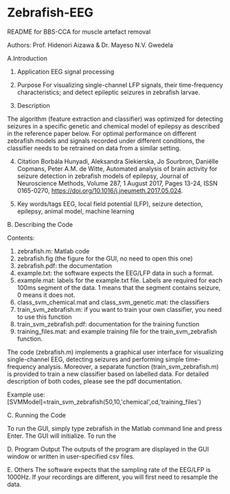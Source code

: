 # Zebrafish-EEG
README for BBS-CCA for muscle artefact removal

Authors: Prof. Hidenori Aizawa & Dr. Mayeso N.V. Gwedela


A.Introduction 

1. Application
EEG signal processing

 2. Purpose
For visualizing single-channel LFP signals, their time-frequency characteristics; and detect epileptic seizures in zebrafish larvae. 

3. Description
	 
The algorithm (feature extraction and classifier) was optimized for detecting seizures in a specific genetic and chemical model of epilepsy as described in the reference paper below. For optimal performance on different zebrafish models and signals recorded under different conditions, the classifier needs to be retrained on data from a similar setting.

4. Citation
Borbála Hunyadi, Aleksandra Siekierska, Jo Sourbron, Daniëlle Copmans, Peter A.M. de Witte, Automated analysis of brain activity for seizure detection in zebrafish models of epilepsy, Journal of Neuroscience Methods, Volume 287, 1 August 2017, Pages 13-24, ISSN 0165-0270, https://doi.org/10.1016/j.jneumeth.2017.05.024.

5. Key words/tags
EEG, local field potential (LFP), seizure detection, epilepsy, animal model, machine learning

B. Describing the Code 

Contents:
1. zebrafish.m: Matlab code
2. zebrafish.fig (the figure for the GUI, no need to open this one)
3. zebrafish.pdf: the documentation
4. example.txt: the software expects the EEG/LFP data in such a format.
5. example.mat: labels for the example.txt file. Labels are required for each 100ms segment of the data. 1 means that the segment contains seizure, 0 means it does not.
6. class_svm_chemical.mat and class_svm_genetic.mat: the classifiers
7. train_svm_zebrafish.m: if you want to train your own classifier, you need to use this function
8. train_svm_zebrafish.pdf: documentation for the training function
9. training_files.mat: and example training file for the train_svm_zebrafish function.

The code (zebrafish.m) implements a graphical user interface for visualizing single-channel EEG, detecting seizures and performing simple time-frequency analysis. 
Moreover, a separate function (train_svm_zebrafish.m) is provided to train a new classifier based on labelled data. For detailed description of both codes, please see the pdf documentation. 

Example use: 
[SVMModel]=train_svm_zebrafish(50,10,'chemical',cd,'training_files')


C. Running the Code 

To run the GUI, simply type zebrafish in the Matlab command line and press Enter. The GUI will initialize.
To run the 
  	

D. Program Output 
The outputs of the program are displayed in the GUI window or written in user-specified csv files.

E. Others
The software expects that the sampling rate of the EEG/LFP is 1000Hz. If your recordings are different, you will first need to resample the data.
